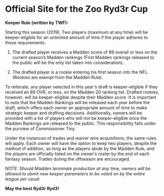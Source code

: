 # Official Site for the Zoo Ryd3r Cup
 
 **Keeper Rule (written by TWF):**
 
 Starting this season (2019), Two players (maximum at any time) will be keeper-eligible for an unlimited amount of time if the player adheres to these requirements:

1. The drafted player receives a Madden score of 89 overall or less on the current season’s Madden rankings (First Madden rankings released to the public will be the only list taken into consideration).

2. The drafted player is a rookie entering his first season into the NFL. (Rookies are exempt from the Madden Rule).

To reiterate, any player selected in this year's draft is keeper-eligible if they received an 89 OVR, or less, on the Madden 20 ranking list. Drafted rookies, however, will be keeper-eligible despite their Madden score. It is important to note that the Madden Rankings will be released each year before the draft, which offers each owner an appropriate amount of time to make strategic keeper and drafting decisions. Additionally, owners will be provided with a list of players who will not be keeper-eligible once the Madden Rankings are released to the public. This responsibility falls under the purview of Commissioner Tiny.

Under the instances of trades and waiver wire acquisitions, the same rules will apply. Each owner will have the option to keep two players, despite the method of addition, so long as the players abide by the Madden Rule, and the players are officially listed on the owner's roster by the end of each fantasy season. Trades during the offseason are encouraged.


*NOTE: Should Madden terminate production at any time, owners will be allowed to ubmit new keeper parameters to be voted on by the entire league per usual.* 
 
 
 **May the best Ryd3r Ryd3!**
